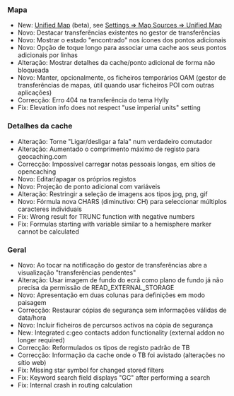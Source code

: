 ### Mapa
- New: [Unified Map](https://github.com/cgeo/cgeo/wiki/UnifiedMap) (beta), see [Settings => Map Sources => Unified Map](cgeo-setting://featureSwitch_useUnifiedMap)
- Novo: Destacar transferências existentes no gestor de transferências
- Novo: Mostrar o estado "encontrado" nos ícones dos pontos adicionais
- Novo: Opção de toque longo para associar uma cache aos seus pontos adicionais por linhas
- Alteração: Mostrar detalhes da cache/ponto adicional de forma não bloqueada
- Novo: Manter, opcionalmente, os ficheiros temporários OAM (gestor de transferências de mapas, útil quando usar ficheiros POI com outras aplicações)
- Correcção: Erro 404 na transferência do tema Hylly
- Fix: Elevation info does not respect "use imperial units" setting

### Detalhes da cache
- Alteração: Torne "Ligar/desligar a fala" num verdadeiro comutador
- Alteração: Aumentado o comprimento máximo de registo para geocaching.com
- Correcção: Impossível carregar notas pessoais longas, em sítios de opencaching
- Novo: Editar/apagar os próprios registos
- Novo: Projeção de ponto adicional com variáveis
- Alteração: Restringir a seleção de imagens aos tipos jpg, png, gif
- Novo: Fórmula nova CHARS (diminutivo: CH) para seleccionar múltiplos caracteres individuais
- Fix: Wrong result for TRUNC function with negative numbers
- Fix: Formulas starting with variable similar to a hemisphere marker cannot be calculated

### Geral
- Novo: Ao tocar na notificação do gestor de transferências abre a visualização "transferências pendentes"
- Alteração: Usar imagem de fundo do ecrã como plano de fundo já não precisa da permissão de READ_EXTERNAL_STORAGE
- Novo: Apresentação em duas colunas para definições em modo paisagem
- Correcção: Restaurar cópias de segurança sem informações válidas de data/hora
- Novo: Incluir ficheiros de percursos activos na cópia de segurança
- New: Integrated c:geo contacts addon functionality (external addon no longer required)
- Correcção: Reformulados os tipos de registo padrão de TB
- Correcção: Informação da cache onde o TB foi avistado (alterações no sítio web)
- Fix: Missing star symbol for changed stored filters
- Fix: Keyword search field displays "GC" after performing a search
- Fix: Internal crash in routing calculation
